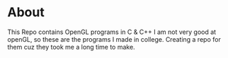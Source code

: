 # About
This Repo contains OpenGL programs in C & C++
I am not very good at openGL, so these are 
the programs I made in college. Creating a 
repo for them cuz they took me a long time to make.

